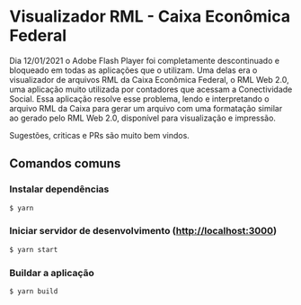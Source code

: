 # Visualizador RML - Caixa Econômica Federal

Dia 12/01/2021 o Adobe Flash Player foi completamente descontinuado e bloqueado em todas as aplicações que o utilizam. Uma delas era o visualizador de arquivos RML da Caixa Econômica Federal, o RML Web 2.0,  uma aplicação muito utilizada por contadores que acessam a Conectividade Social. Essa aplicação resolve esse problema, lendo e interpretando o arquivo RML da Caixa para gerar um arquivo com uma formatação similar ao gerado pelo RML Web 2.0, disponível para visualização e impressão.

Sugestões, criticas e PRs são muito bem vindos.

## Comandos comuns
### Instalar dependências
```bash
$ yarn
```
### Iniciar servidor de desenvolvimento ([http://localhost:3000](http://localhost:3000))
```bash
$ yarn start
```
### Buildar a aplicação
```bash
$ yarn build
```